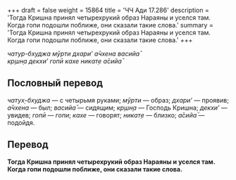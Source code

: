 +++
draft = false
weight = 15864
title = 'ЧЧ Ади 17.286'
description = 'Тогда Кришна принял четырехрукий образ Нараяны и уселся там. Когда гопи подошли поближе, они сказали такие слова.'
summary = 'Тогда Кришна принял четырехрукий образ Нараяны и уселся там. Когда гопи подошли поближе, они сказали такие слова.'
+++

_чатур-бхуджа мӯрти дхари’ а̄чхена васийа̄  
кр̣шн̣а декхи’ гопӣ кахе никат̣е а̄сийа̄_

## Пословный перевод

_чатух̣_\-_бхуджа_ — с четырьмя руками; _мӯрти_ — образ; _дхари’_ — проявив; _а̄чхена_ — был; _васийа̄_ — сидящим; _кр̣шн̣а_ — Господь Кришна; _декхи’_ — увидев; _гопӣ_ — _гопи_; _кахе_ — говорят; _никат̣е_ — близко; _а̄сийа̄_ — подойдя.

## Перевод

**Тогда Кришна принял четырехрукий образ Нараяны и уселся там. Когда гопи подошли поближе, они сказали такие слова.**
